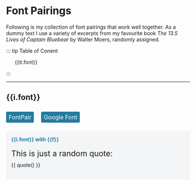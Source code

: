 # Font Pairings
Following is my collection of font pairings that work well together. As a dummy text I use a variety of excerpts from my favourite book *The 13.5 Lives of Captain Bluebear* by Walter Moers, randomly assigned. 

::: tip Table of Conent
 <ul id="toc" >
 <li v-for="it in items"><a v-bind:href="'#' + it.font">{{it.font}}</a></li>
 </ul>
 :::

<div id="fp">
    <div v-for="i in items">
    <hr />
        <h2 :id="i.font" class="th3" v-bind:style="{fontFamily: i.font}">{{i.font}} </h2>
        <a v-if="i.fontpair !== ''" class="button" target="_blank" v-bind:href="i.fontpair">FontPair</a>
        <a v-if="i.google !== ''" class="button" target="_blank" v-bind:href="i.google">Google Font</a>
        <div class="fpair" v-for="f in i.pairsWith">
            <p class="bothFonts">{{i.font}} with {{f}}</p>
             <div class="title" v-bind:style="{fontFamily: i.font, fontWeight:500}">This is just a random quote: </div>
            <div class="pairW" v-bind:style="{fontFamily: f, fontWeight:500}"> {{ quote() }}</div>  
            <br />
        </div>
    </div>
</div>

<script src="https://ajax.googleapis.com/ajax/libs/webfont/1.6.26/webfont.js"></script>
<script>
import data from './fonts.json'
export default {
  data() {
      return {
          items: data
      }
  }, 
  methods: {
      quote: function(){
         var quotes = [
        "It felt as if a shaft of lightning had gone in through one ear and out the other...Armies of dead men went marching through my head. I heard a noise like a cosmic scream. My brain turned to ice. Then the ice cracked in all directions and disintegrated into tiny particles like snowflakes, and each snowflake was afflicted by a pain of its very own. In the end, everything went black. I found myself looking out into the universe. Seated on a diminutive planet made of glass was a red dwarf who had twelve important messages for me.",
        "I could hear it from far away, that sound which only very big cities can produce: a sound consisting of all sounds rolled into one: the hum of voices and the cries of animals, bells ringing and the chink of coins, children's laughter and hammers beating metal, knives and forks clattering and a thousand doors slamming - the grandiose sound of life, of birth and death, itself.",
        "“It's quite simple, just follow the dotted line,“ the Planmaker explained. “Don't let any bad idea lead you astray. Don't let them persuade you to take a short cut or take one yourself. Life is a winding path. One sometimes has to make detours. That's my humble opinion, anyway.”",
        "Peoples usually start life by being born. Not me, though. That's to say, I don't know how I came into the world. Purely theoretically, I could have emerged from the foam on the crest of a wave or developed inside a seashell, like a pearl. Then again, I might have fallen from the sky, like a shooting star. The only certainty is that I was a foundling abondened in the middle of the ocean. My earliest memory is of being afloat in rough seas, naked and alone in a walnut shell, for at first I was very, very small.",
        "However, I'd always had a rather glamorous mental picture of the entrance to another dimension. To be honest, I couldn't see a thing. “You can't see it,“ Qwerty explained. “You can only smell it.“ I sniffed. A faint, entirely unfamiliar smell hung in the air. “I's definitely a dimensional hiatus, it smells of genff,“ said Qwerty. I had no idea what genff was, nor did I wish to be enlightened. Having found the hiatus some days earlier, Qwerty had been wondering to jump into it ever since. The odds against his landing in his home dimension were several billions to on."
    ]
    var nr = Math.floor(Math.random() * 5);
    return quotes[nr];
      }
  }
}
var fonts = []
var WebFont = require('webfontloader');
data.forEach(function(d){
    fonts.push(d.font);
    d.pairsWith.forEach(function(f){
        fonts.push(f);
    });
});
WebFont.load({
    google: {
      families: fonts
    }
  });

</script>
<style scoped>
.fpair{
    margin:1em 0 2em 0;
    background-color: #f3f5f7;
    padding: 1em;
}
.button {
  background-color: #247ba0;
  color:#fff;
  margin-right: 10px;
  line-height: 3em;
  padding: 5px 7px;
  text-decoration: none !important;
  border-radius: 3px;
  font-family: -apple-system, BlinkMacSystemFont, "Segoe UI", Roboto, Oxygen, Ubuntu, Cantarell, "Fira Sans", "Droid Sans", "Helvetica Neue", sans-serif !important;
  font-size: 16px !important;
  vertical-align: 0.2em;
  margin-right:1em
}
.button:hover {
  background-color: #123d50;
  color: #ffffff;
}
.title{
    font-size:16pt;
    margin:1em 0 0.5em 0;
    margin-top: 0.8em;
}
.bothFonts {
  margin-top:0;
  color:#247ba0;
  font-weight:bold;
}
</style>